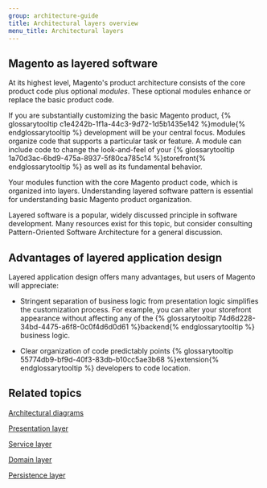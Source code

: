 ```yaml
---
group: architecture-guide
title: Architectural layers overview
menu_title: Architectural layers
---
```


## Magento as layered software

At its highest level, Magento's product architecture consists of the core product code plus optional *modules*. These optional modules enhance or replace the basic product code.

If you are substantially customizing the basic Magento product, {% glossarytooltip c1e4242b-1f1a-44c3-9d72-1d5b1435e142 %}module{% endglossarytooltip %} development will be your central focus. Modules organize code that supports a particular task or feature. A module can include code to change the look-and-feel of your {% glossarytooltip 1a70d3ac-6bd9-475a-8937-5f80ca785c14 %}storefront{% endglossarytooltip %} as well as its fundamental behavior.

Your modules function with the core Magento product code, which is organized into layers. Understanding layered software pattern is essential for understanding basic Magento product organization.

Layered software is a popular, widely discussed principle in software development. Many resources exist for this topic, but consider consulting Pattern-Oriented Software Architecture for a general discussion.

## Advantages of layered application design

Layered application design offers many advantages, but users of Magento will appreciate:

* Stringent separation of business logic from presentation logic simplifies the customization process. For example, you can alter your storefront appearance without affecting any of the {% glossarytooltip 74d6d228-34bd-4475-a6f8-0c0f4d6d0d61 %}backend{% endglossarytooltip %} business logic.

* Clear organization of code predictably points {% glossarytooltip 55774db9-bf9d-40f3-83db-b10cc5ae3b68 %}extension{% endglossarytooltip %} developers to code location.

## Related topics

[Architectural diagrams]({{page.baseurl}}/architecture/archi_perspectives/arch_diagrams.html)

[Presentation layer]({{page.baseurl}}/architecture/archi_perspectives/present_layer.html)

[Service layer]({{page.baseurl}}/architecture/archi_perspectives/service_layer.html)

[Domain layer]({{page.baseurl}}/architecture/archi_perspectives/domain_layer.html)

[Persistence layer]({{page.baseurl}}/architecture/archi_perspectives/persist_layer.html)
